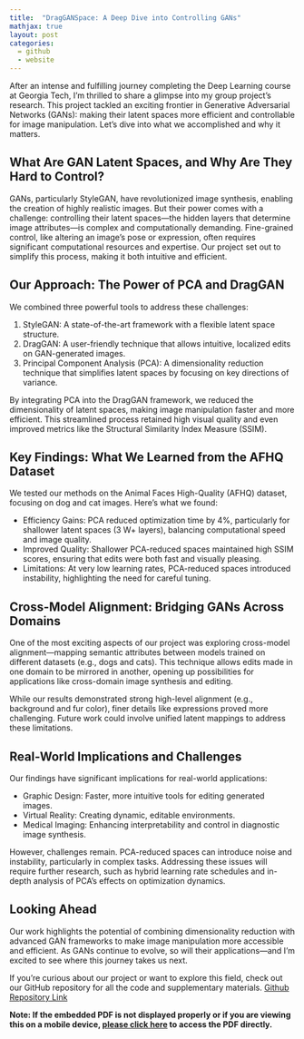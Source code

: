 ```yaml
---
title:  "DragGANSpace: A Deep Dive into Controlling GANs"
mathjax: true
layout: post
categories: 
  = github
  - website
---
```



After an intense and fulfilling journey completing the Deep Learning course at Georgia Tech, I’m thrilled to share a glimpse into my group project’s research. This project tackled an exciting frontier in Generative Adversarial Networks (GANs): making their latent spaces more efficient and controllable for image manipulation. Let’s dive into what we accomplished and why it matters.

## What Are GAN Latent Spaces, and Why Are They Hard to Control?

GANs, particularly StyleGAN, have revolutionized image synthesis, enabling the creation of highly realistic images. But their power comes with a challenge: controlling their latent spaces—the hidden layers that determine image attributes—is complex and computationally demanding. Fine-grained control, like altering an image’s pose or expression, often requires significant computational resources and expertise. Our project set out to simplify this process, making it both intuitive and efficient.

## Our Approach: The Power of PCA and DragGAN

We combined three powerful tools to address these challenges:

1. StyleGAN: A state-of-the-art framework with a flexible latent space structure.
2. DragGAN: A user-friendly technique that allows intuitive, localized edits on GAN-generated images.
3. Principal Component Analysis (PCA): A dimensionality reduction technique that simplifies latent spaces by focusing on key directions of variance.

By integrating PCA into the DragGAN framework, we reduced the dimensionality of latent spaces, making image manipulation faster and more efficient. This streamlined process retained high visual quality and even improved metrics like the Structural Similarity Index Measure (SSIM).

## Key Findings: What We Learned from the AFHQ Dataset

We tested our methods on the Animal Faces High-Quality (AFHQ) dataset, focusing on dog and cat images. Here’s what we found:

- Efficiency Gains: PCA reduced optimization time by 4%, particularly for shallower latent spaces (3 W+ layers), balancing computational speed and image quality.
- Improved Quality: Shallower PCA-reduced spaces maintained high SSIM scores, ensuring that edits were both fast and visually pleasing.
- Limitations: At very low learning rates, PCA-reduced spaces introduced instability, highlighting the need for careful tuning.

## Cross-Model Alignment: Bridging GANs Across Domains

One of the most exciting aspects of our project was exploring cross-model alignment—mapping semantic attributes between models trained on different datasets (e.g., dogs and cats). This technique allows edits made in one domain to be mirrored in another, opening up possibilities for applications like cross-domain image synthesis and editing.

While our results demonstrated strong high-level alignment (e.g., background and fur color), finer details like expressions proved more challenging. Future work could involve unified latent mappings to address these limitations.

## Real-World Implications and Challenges

Our findings have significant implications for real-world applications:

- Graphic Design: Faster, more intuitive tools for editing generated images.
- Virtual Reality: Creating dynamic, editable environments.
- Medical Imaging: Enhancing interpretability and control in diagnostic image synthesis.

However, challenges remain. PCA-reduced spaces can introduce noise and instability, particularly in complex tasks. Addressing these issues will require further research, such as hybrid learning rate schedules and in-depth analysis of PCA’s effects on optimization dynamics.

## Looking Ahead

Our work highlights the potential of combining dimensionality reduction with advanced GAN frameworks to make image manipulation more accessible and efficient. As GANs continue to evolve, so will their applications—and I’m excited to see where this journey takes us next.

If you’re curious about our project or want to explore this field, check out our GitHub repository for all the code and supplementary materials. [Github Repository Link](https://github.com/kodendaal/drag-gan-space.git)


**Note: If the embedded PDF is not displayed properly or if you are viewing this on a mobile device, <a href="https://kodendaal.github.io/assets/Project_Report_CS_7643.pdf" target="_blank">please click here</a> to access the PDF directly.**

<div id="adobe-dc-view" style="width: 100%;"></div>
<script src="https://acrobatservices.adobe.com/view-sdk/viewer.js"></script>
<script type="text/javascript">
	document.addEventListener("adobe_dc_view_sdk.ready", function(){ 
		var adobeDCView = new AdobeDC.View({clientId: "b2762924d8304880b50f219a20ee4b04", divId: "adobe-dc-view"});
		adobeDCView.previewFile({
			content:{location: {url: "https://kodendaal.github.io/assets/Project_Report_CS_7643.pdf"}},
			metaData:{fileName: "Project_Report_CS_7643.pdf"}
		}, {embedMode: "IN_LINE"});
	});
</script>

